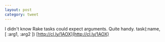 ```yaml
---
layout: post
category: tweet
---
```

I didn't know Rake tasks could expect arguments. Quite handy. task(:name, [ :arg1, :arg2 ]) [http://cl.ly/1AOX](http://cl.ly/1AOX)
